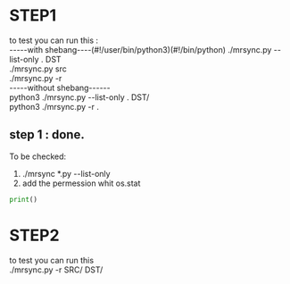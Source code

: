 # STEP1

to test you can run this :   
-----with shebang----(#!/user/bin/python3)(#!/bin/python)
./mrsync.py --list-only . DST  
./mrsync.py src  
./mrsync.py -r  
-----without shebang------  
python3 ./mrsync.py --list-only . DST/  
python3 ./mrsync.py -r .  


## step 1 : done.  
To be checked:   
1. ./mrsync *.py --list-only  
2. add the permession whit os.stat   
```py
print()
```

# STEP2  
  to test you can run this  
./mrsync.py -r SRC/ DST/

